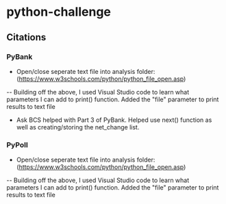 # python-challenge

## Citations

### PyBank

- Open/close seperate text file into analysis folder:
(https://www.w3schools.com/python/python_file_open.asp)

-- Building off the above, I used Visual Studio code to learn what parameters I can add to print() function. Added the "file" parameter to print results to text file

- Ask BCS helped with Part 3 of PyBank. Helped use next() function as well as creating/storing the net_change list.

### PyPoll

- Open/close seperate text file into analysis folder:
(https://www.w3schools.com/python/python_file_open.asp)

-- Building off the above, I used Visual Studio code to learn what parameters I can add to print() function. Added the "file" parameter to print results to text file
